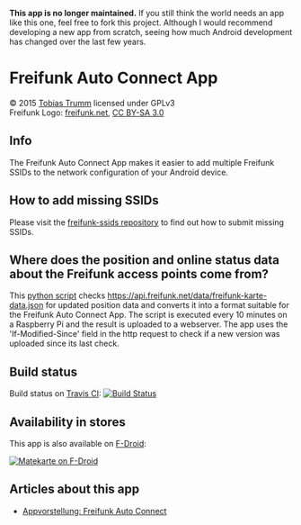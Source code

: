 **This app is no longer maintained.** If you still think the world needs an app like this one, feel free to fork this project. Although I would recommend developing a new app from scratch, seeing how much Android development has changed over the last few years. 

# Freifunk Auto Connect App

&copy; 2015 [Tobias Trumm](mailto:tobiastrumm@uni-muenster.de) licensed under GPLv3  
Freifunk Logo: [freifunk.net](http://freifunk.net),  [CC BY-SA 3.0](https://creativecommons.org/licenses/by-sa/3.0/)

## Info
The Freifunk Auto Connect App makes it easier to add multiple Freifunk SSIDs to the network configuration of your Android device.

## How to add missing SSIDs
Please visit the [freifunk-ssids repository](https://github.com/WIStudent/freifunk-ssids) to find out how to submit missing SSIDs.

## Where does the position and online status data about the Freifunk access points come from?
This [python script](https://github.com/WIStudent/FreifunkNodeLocationConverter) checks https://api.freifunk.net/data/freifunk-karte-data.json for updated position data and converts it into a format suitable for the Freifunk Auto Connect App. The script is executed every 10 minutes on a Raspberry Pi and the result is uploaded to a webserver. The app uses the 'If-Modified-Since' field in the http request to check if a new version was uploaded since its last check.

## Build status
Build status on [Travis CI](https://travis-ci.org/):
[![Build Status](https://travis-ci.org/WIStudent/FreifunkAutoConnectApp.svg?branch=master)](https://travis-ci.org/WIStudent/FreifunkAutoConnectApp)

## Availability in stores

This app is also available on [F-Droid](https://f-droid.org/packages/com.example.tobiastrumm.freifunkautoconnect/):

[![Matekarte on F-Droid](https://chart.googleapis.com/chart?chs=150x150&cht=qr&chl=https://f-droid.org/app/com.example.tobiastrumm.freifunkautoconnect&choe=UTF-8)](https://f-droid.org/app/com.example.tobiastrumm.freifunkautoconnect)

## Articles about this app
- [Appvorstellung: Freifunk Auto Connect](http://freifunk-kreis-steinfurt.de/2016/03/appvorstellung-freifunk-auto-connect/)
